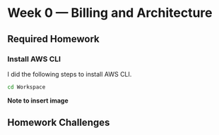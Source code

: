 # Week 0 — Billing and Architecture

## Required Homework

### Install AWS CLI

I did the following steps to install AWS CLI.

```sh
cd Workspace
```

**Note to insert image**

## Homework Challenges
